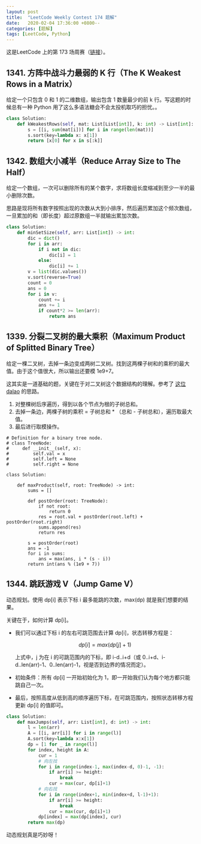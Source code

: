 ```yaml
---
layout: post
title:  "LeetCode Weekly Contest 174 题解"
date:   2020-02-04 17:36:00 +0800--
categories: [题解]
tags: [LeetCode, Python]
---
```



这是LeetCode 上的第 173 场周赛（[链接](https://leetcode-cn.com/contest/weekly-contest-174/)）。

## 1341. 方阵中战斗力最弱的 K 行（The K Weakest Rows in a Matrix）

给定一个只包含 0 和 1 的二维数组，输出包含 1 数量最少的前 k 行。写这题的时候总有一种 Python 用了这么多语法糖会不会太投机取巧的担忧。。

``` python
class Solution:
    def kWeakestRows(self, mat: List[List[int]], k: int) -> List[int]:
        s = [[i, sum(mat[i])] for i in range(len(mat))]
        s.sort(key=lambda x: x[1])
        return [x[0] for x in s[:k]]
```

## 1342. 数组大小减半（Reduce Array Size to The Half）

给定一个数组，一次可以删除所有的某个数字，求将数组长度缩减到至少一半的最小删除次数。

思路是现将所有数字按照出现的次数从大到小排序，然后遍历累加这个频次数组，一旦累加的和（即长度）超过原数组一半就输出累加次数。

```python
class Solution:
    def minSetSize(self, arr: List[int]) -> int:
        dic = dict()
        for i in arr:
            if i not in dic:
                dic[i] = 1
            else:
                dic[i] += 1
        v = list(dic.values())
        v.sort(reverse=True)
        count = 0
        ans = 0
        for i in v:
            count += i
            ans += 1
            if count*2 >= len(arr):
                return ans
```

## 1339. 分裂二叉树的最大乘积（Maximum Product of Splitted Binary Tree）

给定一棵二叉树，去掉一条边变成两树二叉树。找到这两棵子树和的乘积的最大值。由于这个值很大，所以输出还要模 1e9+7。

这其实是一道基础的题，关键在于对二叉树这个数据结构的理解。参考了 [这位dalao](https://leetcode-cn.com/problems/maximum-product-of-splitted-binary-tree/solution/c-hou-xu-bian-li-by-hypogump-2/) 的思路。

1. 对整棵树后序遍历，得到以各个节点为根的子树总和。
2. 去掉一条边，两棵子树的乘积 = 子树总和 * （总和 - 子树总和），遍历取最大值。
3. 最后进行取模操作。

```
# Definition for a binary tree node.
# class TreeNode:
#     def __init__(self, x):
#         self.val = x
#         self.left = None
#         self.right = None

class Solution:
    
    def maxProduct(self, root: TreeNode) -> int:
        sums = []

        def postOrder(root: TreeNode):
            if not root:
                return 0
            res = root.val + postOrder(root.left) + postOrder(root.right)
            sums.append(res)
            return res

        s = postOrder(root)
        ans = -1
        for i in sums:
            ans = max(ans, i * (s - i))
        return int(ans % (1e9 + 7))
```

## 1344. 跳跃游戏 V（Jump Game V）

动态规划。使用 dp[i] 表示下标 i 最多能跳的次数，max(dp) 就是我们想要的结果。

关键在于，如何计算 dp[i]。

* 我们可以通过下标 i 的左右可跳范围去计算 dp[i]，状态转移方程是： 

    $$
    dp[i] = max(dp[j] + 1)
    $$

    上式中，j 为在 i 的可跳范围内的下标，即 i-d..i+d（或 0..i+d、i-d..len(arr)-1、0..len(arr)-1，视是否到边界的情况而定）。

* 初始条件：所有 dp[i] 一开始初始化为 1，即一开始我们认为每个地方都只能跳自己一次。

* 最后，按照高度从低到高的顺序遍历下标，在可跳范围内，按照状态转移方程更新 dp[i] 的值即可。

```python
class Solution:
    def maxJumps(self, arr: List[int], d: int) -> int:
        l = len(arr)
        A = [[i, arr[i]] for i in range(l)]
        A.sort(key=lambda x:x[1])
        dp = [1 for _ in range(l)]
        for index, height in A:
            cur = 1
            # 向左找
            for i in range(index-1, max(index-d, 0)-1, -1):
                if arr[i] >= height:
                    break
                cur = max(cur, dp[i]+1)
            # 向右找
            for i in range(index+1, min(index+d, l-1)+1):
                if arr[i] >= height:
                    break
                cur = max(cur, dp[i]+1)          
            dp[index] = max(dp[index], cur)
        return max(dp)
```

动态规划真是巧妙呀！

